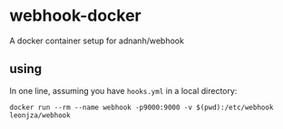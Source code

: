 # webhook-docker

A docker container setup for adnanh/webhook

## using

In one line, assuming you have `hooks.yml` in a local directory:

```text
docker run --rm --name webhook -p9000:9000 -v $(pwd):/etc/webhook leonjza/webhook
```
